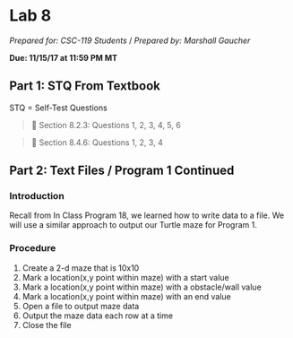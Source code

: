 # Lab 8
_Prepared for: CSC-119 Students_ /
_Prepared by: Marshall Gaucher_


**Due: 11/15/17 at 11:59 PM MT**

## Part 1: STQ From Textbook
STQ = Self-Test Questions

> :blue_book: Section 8.2.3: Questions 1, 2, 3, 4, 5, 6

> :blue_book: Section 8.4.6: Questions 1, 2, 3, 4

## Part 2: Text Files / Program 1 Continued
### Introduction
Recall from In Class Program 18, we learned how to write data to a file. We will use a similar approach to output our Turtle maze for Program 1.

### Procedure
1. Create a 2-d maze that is 10x10 
2. Mark a location(x,y point within maze) with a start value
3. Mark a location(x,y point within maze) with a obstacle/wall value
4. Mark a location(x,y point within maze) with an end value
5. Open a file to output maze data
6. Output the maze data each row at a time
7. Close the file
